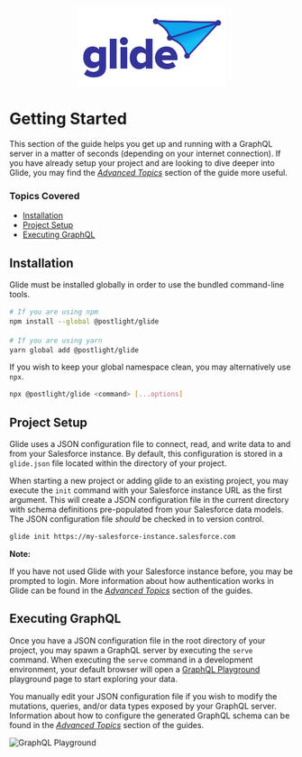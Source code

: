 <p align="center">
  <img alt="Glide" src="../public/logo.png" height="139" width="264">
</p>

# Getting Started

This section of the guide helps you get up and running with a GraphQL server in a matter of seconds (depending on your internet connection). If you have already setup your project and are looking to dive deeper into Glide, you may find the [_Advanced Topics_](./advanced-topics.md) section of the guide more useful.

### Topics Covered

- [Installation](#Installation)
- [Project Setup](#Project%20Setup)
- [Executing GraphQL](#Executing%20GraphQL)

## Installation

Glide must be installed globally in order to use the bundled command-line tools.

```sh
# If you are using npm
npm install --global @postlight/glide

# If you are using yarn
yarn global add @postlight/glide
```

If you wish to keep your global namespace clean, you may alternatively use `npx`.

```sh
npx @postlight/glide <command> [...options]
```

## Project Setup

Glide uses a JSON configuration file to connect, read, and write data to and from your Salesforce instance. By default, this configuration is stored in a `glide.json` file located within the directory of your project.

When starting a new project or adding glide to an existing project, you may execute the `init` command with your Salesforce instance URL as the first argument. This will create a JSON configuration file in the current directory with schema definitions pre-populated from your Salesforce data models. The JSON configuration file _should_ be checked in to version control.

```sh
glide init https://my-salesforce-instance.salesforce.com
```

**Note:**

If you have not used Glide with your Salesforce instance before, you may be prompted to login. More information about how authentication works in Glide can be found in the [_Advanced Topics_](./advanced-topics.md) section of the guides.

## Executing GraphQL

Once you have a JSON configuration file in the root directory of your project, you may spawn a GraphQL server by executing the `serve` command. When executing the `serve` command in a development environment, your default browser will open a [GraphQL Playground](https://github.com/prisma/graphql-playground) playground page to start exploring your data.

You manually edit your JSON configuration file if you wish to modify the mutations, queries, and/or data types exposed by your GraphQL server. Information about how to configure the generated GraphQL schema can be found in the [_Advanced Topics_](./advanced-topics.md) section of the guides.

<img alt="GraphQL Playground" src="../public/demo.gif" width="980" />
